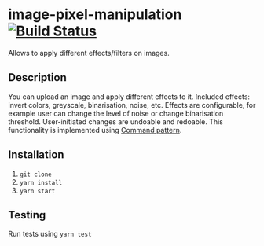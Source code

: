 # image-pixel-manipulation [![Build Status](https://travis-ci.org/hexv/image-pixel-manipulation.svg?branch=master)](https://travis-ci.org/hexv/image-pixel-manipulation)

Allows to apply different effects/filters on images.

## Description
You can upload an image and apply different effects to it. Included effects: invert colors, greyscale, binarisation, noise, etc. Effects are configurable, for example user can change the level of noise or change binarisation threshold. User-initiated changes are undoable and redoable. This functionality is implemented using [Command pattern](https://en.wikipedia.org/wiki/Command_pattern).

## Installation
1. `git clone`
2. `yarn install`
3. `yarn start`

## Testing
Run tests using `yarn test`
